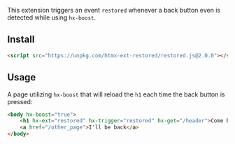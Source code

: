 
This extension triggers an event ``restored`` whenever a back button even is detected while using ``hx-boost``.

## Install

```html
<script src="https://unpkg.com/htmx-ext-restored/restored.js@2.0.0"></script>
```

## Usage
A page utilizing ``hx-boost`` that will reload the ``h1`` each time the back button is pressed:
```html
<body hx-boost="true">
    <h1 hx-ext="restored" hx-trigger="restored" hx-get="/header">Come back!</h1>
    <a href="/other_page">I'll be back</a>
</body>
```
